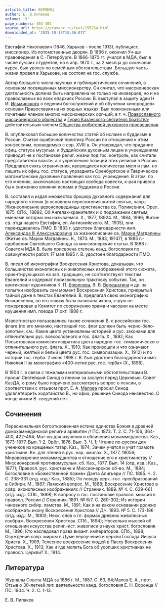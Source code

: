 ```yaml
---
article_title: ВОРОНЕЦ
author: Е. В.Липаков
volume: '9'
page_numbers: 403-404
source_url: https://pravenc.ru/text/155264.html
downloaded_at: '2025-10-13T10:36:07Z'
---
```


Евстафий Николаевич (1846, Харьков - после 1913), публицист, миссионер. Из потомственных дворян. В 1866 г. окончил Уч-ще правоведения в С.-Петербурге. В 1866-1870 гг. учился в МДА, был в числе лучших студентов, но в апр. 1870 г., за 2 месяца до окончания курса, был уволен по семейным обстоятельствам. Большую часть жизни провел в Харькове, не состоял на гос. службе.

Автор большого числа научных и публицистических сочинений, в основном посвященных миссионерству. Он считал, что миссионерская деятельность должна быть направлена не только на иноверцев, но и на православных во всех епархиях России. В. выступал в защиту идеи Н. И. [Ильминского](https://pravenc.ru/text/Ильминский.html) о ведении богослужений и об обучении «инородцев» основам Православия на их родных языках. Был пожизненным или почетным членом многих миссионерских орг-ций, в т. ч. [Православного миссионерского общества](<https://pravenc.ru/text/Православного миссионерского общества.html>) и [Гурия Казанского святителя братства](<https://pravenc.ru/text/Гурия Казанского святителя братства.html>); действительным членом [Общества любителей духовного просвещения](<https://pravenc.ru/text/Общества любителей духовного просвещения.html>).

В. опубликовал большое количество статей об исламе и буддизме в России. Считал ошибочной политику России по отношению к этим конфессиям, проводимую с сер. XVIII в. Он утверждал, что придание офиц. статуса мусульм. и буддийским духовным лицам и учреждениям приводит не к постановке религ. жизни под гос. контроль, как считали представители власти, а к укреплению позиций этих религий в России. Предлагал снять ограничения, касающиеся количества мулл и лам, но лишить их офиц. гос. статуса, упразднить Оренбургское и Таврическое магометанские духовные правления как гос. учреждения. В этом, по его мнению, заключалась настоящая свобода совести, к-рая привела бы к снижению влияния ислама и буддизма в России.

В. составил и издал множество брошюр духовного содержания для народного чтения (в основном переложения житий святых, напр.: Жизнеописание вероисповедницы христианства св. Поликсении. Орел, 1875. СПб., 18892; Об Ангелах-хранителях и о подражании святым, именами которых мы называемся. Х., 1877, 18924. М., 1884, 1996; Житие св. отца нашего Евстафия, еп. Антиохийского. М., 1905), они переиздавались ПМО. В 1883 г. удостоен благодарности имп. [Александра III Александровича](<https://pravenc.ru/text/Александр III Александрович.html>) за жизнеописание св. [Марии Магдалины](<https://pravenc.ru/text/Марии Магдалины.html>) (Житие св. Марии Магдалины. К., 1873. М., 1883, 19147), в 1885 г.- одобрения Святейшего Синода за миссионерские статьи. В 1886 г. Советом МДА В. была присвоена степень канд. богословия по совокупности работ. 17 мая 1895 г. В. удостоен благодарности ПМО.

В. писал об иконографии Воскресения Христова, доказывая, что большинство иконописных и живописных изображений этого сюжета, ориентирующихся на зап. традицию, не соответствуют текстам Евангелий и содержат произвольную трактовку события. Так, он критиковал художников К. П. [Брюллова](https://pravenc.ru/text/БРЮЛЛОВ.html), В. В. [Верещагина](https://pravenc.ru/text/Верещагина.html) и др. за попытки изобразить сам момент Воскресения Христова, прикрытый тайной даже в текстах Евангелий. В. предлагал свою иконографию Воскресения, по его эскизу была написана икона, к-рую он пожертвовал в Комитет по сооружению храма и часовни на месте крушения имп. поезда 17 окт. 1888 г.

Известностью пользовались также сочинения В. о российском гос. флаге (по его мнению, настоящий гос. флаг должен быть черно-бело-золотым, см.: Какие цвета установлены историей и рус. законами для отличительно рус. всесословного и гос. флага. Х., 1892; Как Посьетовская комиссия извратила цвета народно-гос. символического отличительного рус. флага. Х., 1910; Как произошли и что означают черный, желтый и белый цвета рус. гос. символизации. Х., 1912) и по истории гос. герба. 2 июня 1898 г. В. был удостоен благодарности имп. Николая II за монографию «400-летие рус. гос. герба» (Х., 1898).

В 1904 г. в связи с тяжелыми материальными обстоятельствами В. просил Святейший Синод о пенсии за заслуги перед Церковью. Совет КазДА, к-рому было поручено рассмотреть вопрос о пенсии, в соответствии с отзывом прот. Е. А. [Малова](https://pravenc.ru/text/Малова.html) просил Синод удовлетворить ходатайство В., но офиц. решение Синода неизвестно. О конце жизни В. сведений нет.

## Сочинения

Первоначальная богооткровенная истина единства Божия в древней домохаммеданской религии аравитян // ПС. 1873. Т. 2. С. 71-106, 364-400, 422-494; Мат-лы для изучения и обличения мохаммеданства. Каз., 1873-1877. Вып. 1-2. Орёл, 1876. Вып. 3. Ч. 1; Чтение по-русски для учеников из крещеных татар. Каз., 1874; Зачем учатся и учат грамоте христиане: Кн. для чтения в рус. нар. школах. Х., 1877, 19056; Мировоззрение мохаммеданства и отношение его к христианству // Миссионерский противомусульм. сб. Каз., 1877. Вып. 14 (отд. изд.: Каз., 1877); Правосл. рус. христиане и Миссионерское об-во. М., 1884; Богословие в «Божественной поэме» Данта Алигьери // ПС. 1885. Ч. 2. С. 238-331 (отд. изд.: Каз., 1885); По поводу церк.-гос. преобразований в Сибири. М., 1887; Ламский вопрос. М., 1888; Воскресение Христово в совр. иконописных изображениях // Странник. 1889. № 4. С. 629-661 (отд. изд.: СПб., 1889); К вопросу о гос. постановке правосл. миссий в правосл. России // Странник. 1891. № 6/7. С. 260-302; Из истории чиновного сибир. ламства. М., 1891; Как и на каком основании должно изображать икону Воскресения Христова // ДЧ. 1893. № 5. С. 173-186 (отд. изд.: М., 1893); Неск. слов о гл. формах древних живописных изображ. Воскресения Христова. СПб., 1894); Несколько мыслей об отношении искусства религ.-ист. живописи в науке христ. богословия. М., 1896; Кто наследовал права визант. императоров. СПб., 1898; Осуждение совр. миром в Думе вероучения и церкви Господа Иисуса Христа. Х., 1909; Телесное воскресение людей в Пасху Воскресения Христова. Х., 1913; Как и где молить Бога об усопших христианах не правосл. Церкви? Х., 1914.

## Литература

Журналы Совета МДА за 1886 г. М., 1887. С. 63, 64;Малов Е. А., прот. Отзыв о 30-летней лит. деятельности канд. богословия Е. Н. Воронца // ПС. 1904. Ч. 2. С. 1-13.

Е. В.  Липаков
